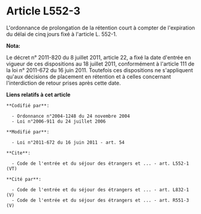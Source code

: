 # Article L552-3

L'ordonnance de prolongation de la rétention court à compter de l'expiration du délai de cinq jours fixé à l'article L.
552-1.

**Nota:**

Le décret n° 2011-820 du 8 juillet 2011, article 22, a fixé la date d'entrée en vigueur de ces dispositions au 18 juillet
2011, conformément à l'article 111 de la loi n° 2011-672 du 16 juin 2011. Toutefois ces dispositions ne s'appliquent qu'aux
décisions de placement en rétention et à celles concernant l'interdiction de retour prises après cette date.

**Liens relatifs à cet article**

	**Codifié par**:

	  - Ordonnance n°2004-1248 du 24 novembre 2004
	  - Loi n°2006-911 du 24 juillet 2006

	**Modifié par**:

	  - Loi n°2011-672 du 16 juin 2011 - art. 54

	**Cite**:

	  - Code de l'entrée et du séjour des étrangers et ... - art. L552-1 (VT)

	**Cité par**:

	  - Code de l'entrée et du séjour des étrangers et ... - art. L832-1 (V)
	  - Code de l'entrée et du séjour des étrangers et ... - art. R551-3 (V)
